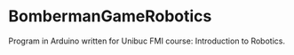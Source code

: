 # BombermanGameRobotics
Program in Arduino written for Unibuc FMI course: Introduction to Robotics.
